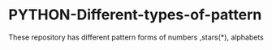 # PYTHON-Different-types-of-pattern
These repository has different pattern forms of numbers ,stars(*), alphabets  

